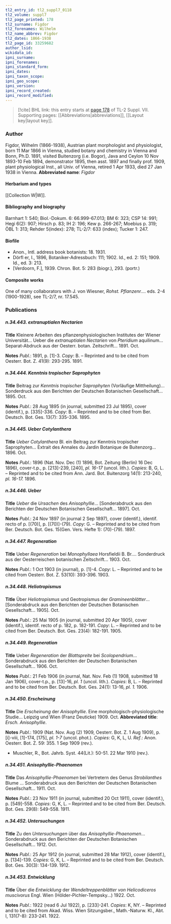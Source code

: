 ```yaml
---
tl2_entry_id: tl2_suppl7_0118
tl2_volume: suppl7
tl2_page_printed: 178
tl2_surname: Figdor
tl2_forenames: Wilhelm
tl2_name_abbrev: Figdor
tl2_dates: 1866-1938
tl2_page_id: 33259682
author_lsid: 
wikidata_id: 
ipni_surname: 
ipni_forenames: 
ipni_standard_form: 
ipni_dates: 
ipni_taxon_scope: 
ipni_geo_scope: 
ipni_version: 
ipni_record_created: 
ipni_record_modified:
---
```



> [!cite] BHL link: this entry starts at [page 178](https://www.biodiversitylibrary.org/page/33259682) of TL-2 Suppl. VII.
> Supporting pages: [[Abbreviations|abbreviations]], [[Layout key|layout key]].

### Author

Figdor, Wilhelm (1866-1938), Austrian plant morphologist and physiologist, born 11 Mar 1866 in Vienna, studied botany and chemistry in Vienna and Bonn, Ph.D. 1891, visited Buitenzorg (i.e. Bogor), Java and Ceylon 10 Nov 1893-10 Feb 1894, demonstrator 1895, then asst. 1897 and finally prof. 1909, plant physiological Inst., all Univ. of Vienna, retired 1 Apr 1933, died 27 Jan 1938 in Vienna. 
**Abbreviated name**: *Figdor*

#### Herbarium and types

[[Collection W|W]].

#### Bibliography and biography

Barnhart 1: 540; Biol.-Dokum. 6: 66.999-67.013; BM 6: 323; CSP 14: 991; Hegi 6(2): 907; Hirsch p. 83; IH 2: 196; Kew p. 266-267; Moebius p. 319; ÖBL 1: 313; Rehder 5(index): 278; TL-2/7: 633 (index); Tucker 1: 247.

#### Biofile

- Anon., Intl. address book botanists: 18. 1931.
- Dörfl er, I., 1896, Botaniker-Adressbuch: 111; 1902. Id., ed. 2: 151; 1909. Id., ed. 3: 213.
- \[Verdoorn, F.\], 1939. Chron. Bot. 5: 283 (biogr.), 293. (portr.)

#### Composite works

One of many collaborators with J. von Wiesner, *Rohst. Pflanzenr.*... eds. 2-4 (1900-1928), see TL-2/7, nr. 17.545.

### Publications

##### n.34.443. extranuptialen Nectarien

**Title**
Kleinere Arbeiten des pflanzenphysiologischen Institutes der Wiener Universität... Ueber die *extranuptialen Nectarien* von *Pteridium* aquilinum... Separat-Abdruck aus der Oesterr. botan. Zeitschrift... 1891. Oct.

**Notes**
*Publ*.: 1891, p. \[1\]-3. *Copy*: B. – Reprinted and to be cited from Oesterr. Bot. Z. 41(9): 293-295. 1891.

##### n.34.444. Kenntnis tropischer Saprophyten

**Title**
Beitrag zur *Kenntnis tropischer Saprophyten* (Vorläufige Mittheilung)... Sonderdruck aus den Berichten der Deutschen Botanischen Gesellschaft... 1895. Oct.

**Notes**
*Publ*.: 28 Aug 1895 (in journal, submitted 23 Jul 1895), cover (identif.), p. \[335\]-336. *Copy*: B. – Reprinted and to be cited from Ber. Deutsch. Bot. Ges. 13(7): 335-336. 1895.

##### n.34.445. Ueber Cotylanthera

**Title**
*Ueber Cotylanthera* Bl. ein Beitrag zur Kenntnis tropischer Saprophyten... Extrait des Annales du Jardin Botanique de Buitenzorg... 1896. Oct.

**Notes**
*Publ*.: 1896 (Nat. Nov. Dec (1) 1896, Bot. Zeitung (Berlin) 16 Dec 1896), cover-t.p., p. \[213\]-239, \[240\], *pl. 16-17* (uncol. lith.). *Copies*: B, G, L. – Reprinted and to be cited from Ann. Jard. Bot. Buitenzorg 14(1): 213-240, *pl. 16-17.* 1896.

##### n.34.446. Ueber

**Title**
*Ueber* die *Ursachen* des *Anisophyllie*... \[Sonderabdruck aus den Berichten der Deutschen Botanischen Gesellschaft... 1897\]. Oct.

**Notes**
*Publ*.: 24 Nov 1897 (in journal 2 Sep 1897), cover (identif.), identif. recto of p. \[(70)\], p. \[(70)\]-(79). *Copy*: G. – Reprinted and to be cited from Ber. Deutsch. Bot. Ges. 15(Gen. Vers. Hefte 1): (70)-(79). 1897.

##### n.34.447. Regeneration

**Title**
Ueber *Regeneration* bei *Monophyllaea* Horsfieldii B. Br.... Sonderdruck aus der Oesterreischen botanischen Zeitschrift... 1903. Oct.

**Notes**
*Publ*.: 1 Oct 1903 (in journal), p. \[1\]-4. *Copy*: L. – Reprinted and to be cited from Oesterr. Bot. Z. 53(10): 393-396. 1903.

##### n.34.448. Heliotropismus

**Title**
Über *Heliotropismus* und Geotropismus der *Gramineenblätter*... \[Sonderabdruck aus den Berichten der Deutschen Botanischen Gesellschaft... 1905\]. Oct.

**Notes**
*Publ*.: 25 Mai 1905 (in journal, submitted 20 Apr 1905), cover (identif.), identif. recto of p. 182, p. 182-191. *Copy*: L. – Reprinted and to be cited from Ber. Deutsch. Bot. Ges. 23(4): 182-191. 1905.

##### n.34.449. Regeneration

**Title**
Ueber *Regeneration* der *Blattspreite* bei *Scolopendrium*... Sonderabdruck aus den Berichten der Deutschen Botanischen Gesellschaft... 1906. Oct.

**Notes**
*Publ*.: 21 Feb 1906 (in journal, Nat. Nov. Feb (1) 1908, submitted 18 Jan 1906), cover-t.p., p. \[13\]-16, *pl. 1* (uncol. lith.). *Copies*: B, L. – Reprinted and to be cited from Ber. Deutsch. Bot. Ges. 24(1): 13-16, *pl. 1.* 1906.

##### n.34.450. Erscheinung

**Title**
Die *Erscheinung* der *Anisophyllie*. Eine morphologisch-physiologische Studie... Leipzig und Wien (Franz Deuticke) 1909. Oct.
**Abbreviated title**: *Ersch. Anisophyllie*.

**Notes**
*Publ*.: 1909 (Nat. Nov. Aug (2) 1909, Oesterr. Bot. Z. 1 Aug 1909), p. \[i\]-viii, \[1\]-174, \[175\], *pl. 1-7* (uncol. phot.). *Copies*: G, K, L, U.
*Ref*.: Anon. Oesterr. Bot. Z. 59: 355. 1 Sep 1909 (rev.).
- Muschler, R., Bot. Jahrb. Syst. 44(Lit.): 50-51. 22 Mar 1910 (rev.).

##### n.34.451. Anisophyllie-Phaenomen

**Title**
Das *Anisophyllie-Phaenomen* bei Vertretern des Genus *Strobilanthes* Blume ... Sonderabdruck aus den Berichten der Deutschen Botanischen Gesellschaft... 1911. Oct.

**Notes**
*Publ*.: 23 Nov 1911 (in journal, submitted 20 Oct 1911), cover (identif.), p. \[549\]-558.
*Copies*: G, K, L. – Reprinted and to be cited from Ber. Deutsch. Bot. Ges. 29(8): 549-558. 1911.

##### n.34.452. Untersuchungen

**Title**
Zu den *Untersuchungen* über das *Anisophyllie-Phaenomen*... Sonderabdruck aus den Berichten der Deutschen Botanischen Gesellschaft... 1912. Oct.

**Notes**
*Publ*.: 25 Apr 1912 (in journal, submitted 28 Mar 1912), cover (identif.), p. \[134\]-139. *Copies*: G, K, L. – Reprinted and to be cited from Ber. Deutsch. Bot. Ges. 30(3): 134-139. 1912.

##### n.34.453. Entwicklung

**Title**
Über die *Entwicklung* der *Wendeltreppenblätter von Helicodiceros muscivorus* Engl. Wien (Hölder-Pichler-Tempsky...) 1922. Oct.

**Notes**
*Publ*.: 1922 (read 6 Jul 1922), p. \[233\]-241. *Copies*: K, NY. – Reprinted and to be cited from Akad. Wiss. Wien Sitzungsber., Math.-Naturw. Kl., Abt. I, 131(7-8): 233-241. 1922.

